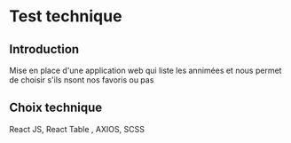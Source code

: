 
# Test technique
## Introduction
Mise en place d'une application web qui liste les annimées et nous permet de choisir s'ils nsont nos favoris ou pas 
## Choix technique
React JS, React Table , AXIOS, SCSS
